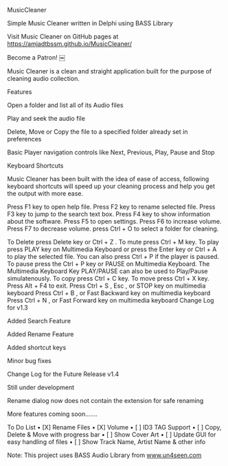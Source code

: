 
MusicCleaner

Simple Music Cleaner written in Delphi using BASS Library

Visit Music Cleaner on GitHub pages at https://amjadtbssm.github.io/MusicCleaner/

Become a Patron!
￼

Music Cleaner is a clean and straight application built for the purpose of cleaning audio collection.

Features

Open a folder and list all of its Audio files

Play and seek the audio file

Delete, Move or Copy the file to a specified folder already set in preferences

Basic Player navigation controls like Next, Previous, Play, Pause and Stop

Keyboard Shortcuts

Music Cleaner has been built with the idea of ease of access, following keyboard shortcuts will speed up your cleaning process and help you get the output with more ease.

Press F1 key to open help file. 
Press F2 key to rename selected file. 
Press F3 key to jump to the search text box. 
Press F4 key to show information about the software. 
Press F5 to open settings. 
Press F6 to increase volume. 
Press F7 to decrease volume. 
press Ctrl + O to select a folder for cleaning.

To Delete press Delete key or Ctrl + Z . 
To mute press Ctrl + M key. 
To play press PLAY key on Multimedia Keyboard or press the Enter key or Ctrl + A to play the selected file. You can also press Ctrl + P if the player is paused. 
To pause press the Ctrl + P key or PAUSE on Multimedia Keyboard. The Multimedia Keyboard Key PLAY/PAUSE can also be used to Play/Pause simulatenously. 
To copy press Ctrl + C key. 
To move press Ctrl + X key. 
Press Alt + F4 to exit. 
Press Ctrl + S , Esc , or STOP key on multimedia keyboard 
Press Ctrl + B , or Fast Backward key on multimedia keyboard 
Press Ctrl + N , or Fast Forward key on multimedia keyboard 
Change Log for v1.3

Added Search Feature

Added Rename Feature

Added shortcut keys

Minor bug fixes

Change Log for the Future Release v1.4

Still under development

Rename dialog now does not contain the extension for safe renaming

More features coming soon.......

To Do List
• [X] Rename Files
• [X] Volume
• [ ] ID3 TAG Support
• [ ] Copy, Delete & Move with progress bar
• [ ] Show Cover Art
• [ ] Update GUI for easy handling of files
• [ ] Show Track Name, Artist Name & other info

Note: This project uses BASS Audio Library from www.un4seen.com